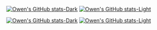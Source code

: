 
[![Owen's GitHub stats-Dark](https://github-readme-stats.vercel.app/api?username=omurovec&show_icons=true&theme=dark&hide_border=true&bg_color=00000000&count_private=true#gh-dark-mode-only)](https://github.com/omurovec#gh-dark-mode-only)
[![Owen's GitHub stats-Light](https://github-readme-stats.vercel.app/api?username=omurovec&show_icons=true&theme=default&hide_border=true&bg_color=00000000&count_private=true#gh-light-mode-only)](https://github.com/omurovec#gh-light-mode-only)

[![Owen's GitHub stats-Dark](https://github-readme-stats.vercel.app/api/top-langs?username=omurovec&show_icons=true&bg_color=00000000&theme=dark&hide_border=true&count_private=true#gh-dark-mode-only)](https://github.com/omurovec#gh-dark-mode-only)
[![Owen's GitHub stats-Light](https://github-readme-stats.vercel.app/api/top-langs?username=omurovec&show_icons=true&bg_color=00000000&theme=default&hide_border=true&count_private=true#gh-light-mode-only)](https://github.com/omurovec#gh-light-mode-only)
